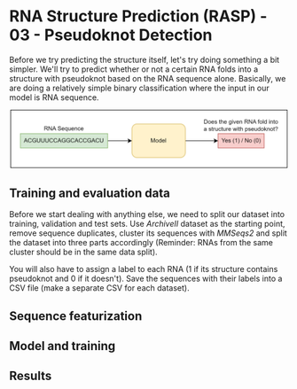 # RNA Structure Prediction (RASP) - 03 - Pseudoknot Detection

Before we try predicting the structure itself, let's try doing something a bit simpler. We'll try to predict whether or not a certain RNA folds into a structure with pseudoknot based on the RNA sequence alone. Basically, we are doing a relatively simple binary classification where the input in our model is RNA sequence.

<p align="center">
 <img src="../imgs/pknot_detect.png" width="500">
</p>

## Training and evaluation data
Before we start dealing with anything else, we need to split our dataset into training, validation and test sets. Use _ArchiveII_ dataset as the starting point, remove sequence duplicates, cluster its sequences with _MMSeqs2_ and split the dataset into three parts accordingly (Reminder: RNAs from the same cluster should be in the same data split).

You will also have to assign a label to each RNA (1 if its structure contains pseudoknot and 0 if it doesn't). Save the sequences with their labels into a CSV file (make a separate CSV for each dataset).

## Sequence featurization

## Model and training

## Results
